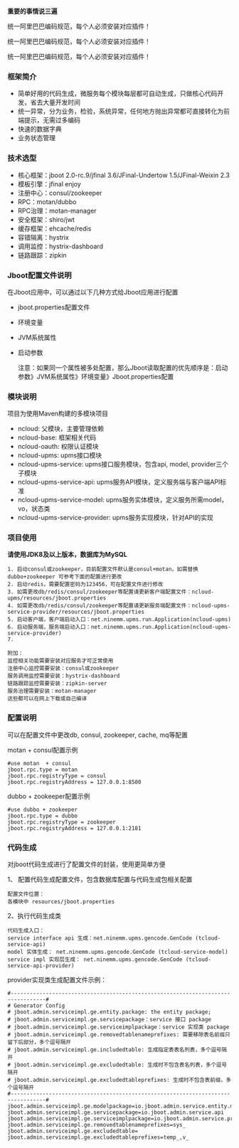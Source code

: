 **重要的事情说三遍**

统一阿里巴巴编码规范，每个人必须安装对应插件！

统一阿里巴巴编码规范，每个人必须安装对应插件！

统一阿里巴巴编码规范，每个人必须安装对应插件！

### 框架简介
* 简单好用的代码生成，微服务每个模块每层都可自动生成，只做核心代码开发，省去大量开发时间
* 统一异常，分为业务，检验，系统异常，任何地方抛出异常都可直接转化为前端提示，无需过多编码
* 快速的数据字典
* 业务状态管理

### 技术选型
* 核心框架：jboot 2.0-rc.9/jfinal 3.6/JFinal-Undertow 1.5/JFinal-Weixin 2.3
* 模板引擎：jfinal enjoy
* 注册中心：consul/zookeeper
* RPC：motan/dubbo
* RPC治理：motan-manager
* 安全框架：shiro/jwt
* 缓存框架：ehcache/redis
* 容错隔离：hystrix
* 调用监控：hystrix-dashboard
* 链路跟踪：zipkin

### Jboot配置文件说明
在Jboot应用中，可以通过以下几种方式给Jboot应用进行配置
* jboot.properties配置文件
* 环境变量
* JVM系统属性
* 启动参数

    注意：如果同一个属性被多处配置，那么Jboot读取配置的优先顺序是：启动参数》JVM系统属性》环境变量》Jboot.properties配置

### 模块说明
项目为使用Maven构建的多模块项目

* ncloud: 父模块，主要管理依赖
* ncloud-base: 框架相关代码
* ncloud-oauth: 权限认证模块
* ncloud-upms: upms接口模块
* ncloud-upms-service: upms接口服务模块，包含api, model, provider三个子模块
* ncloud-upms-service-api: upms服务API模块，定义服务端与客户端API标准
* ncloud-upms-service-model: upms服务实体模块，定义服务所需model，vo，状态类
* ncloud-upms-service-provider: upms服务实现模块，针对API的实现

### 项目使用

**请使用JDK8及以上版本，数据库为MySQL**

    1. 启动consul或zookeeper，目前配置文件默认是consul+motan，如需替换dubbo+zookeeper 可参考下面的配置进行更改
    2. 启动redis，需要配置密码为123456，可在配置文件进行修改
    3. 如需更改db/redis/consul/zookeeper等配置请更新客户端配置文件：ncloud-upms/resources/jboot.properties
    4. 如需更改db/redis/consul/zookeeper等配置请更新服务端配置文件：ncloud-upms-service-provider/resources/jboot.properties
    5. 启动客户端，客户端启动入口：net.ninemm.upms.run.Application(ncloud-upms)
    6. 启动服务端，服务端启动入口：net.ninemm.upms.run.Application(ncloud-upms-service-provider)
    7. 
    
    附加：
    监控相关功能需要安装对应服务才可正常使用
    注册中心监控需要安装：consul或zookeeper
    服务调用监控需要安装：hystrix-dashboard
    链路跟踪监控需要安装：zipkin-server
    服务治理需要安装：motan-manager
    这些都可以在网上下载或自己编译
    
### 配置说明
可以在配置文件中更改db, consul, zookeeper, cache, mq等配置

motan + consul配置示例

    #use motan  + consul
    jboot.rpc.type = motan
    jboot.rpc.registryType = consul
    jboot.rpc.registryAddress = 127.0.0.1:8500
    
dubbo + zookeeper配置示例

    #use dubbo + zookeeper
    jboot.rpc.type = dubbo
    jboot.rpc.registryType = zookeeper
    jboot.rpc.registryAddress = 127.0.0.1:2181
    
### 代码生成
对jboot代码生成进行了配置文件的封装，使用更简单方便

1、 配置代码生成配置文件，包含数据库配置与代码生成包相关配置
    
    配置文件位置：
    各模块中 resources/jboot.properties
    
2、执行代码生成类     

    代码生成入口：
    service interface api 生成：net.ninemm.upms.gencode.GenCode (tcloud-service-api)
    model 实体生成： net.ninemm.upms.gencode.GenCode (tcloud-service-model)
    service impl 实现层生成： net.ninemm.upms.gencode.GenCode (tcloud-service-api-provider)
    
provider实现类生成配置文件示例：

    #---------------------------------------------------------------------------------#
    # Generator Config
    # jboot.admin.serviceimpl.ge.entity.package: the entity package;
    # jboot.admin.serviceimpl.ge.servicepackage：service 接口 package
    # jboot.admin.serviceimpl.ge.serviceimplpackage：service 实现类 package
    # jboot.admin.serviceimpl.ge.removedtablenameprefixes: 需要移除表名前缀只留下后部分，多个逗号隔开
    # jboot.admin.serviceimpl.ge.includedtable: 生成指定表表名列表，多个逗号隔开
    # jboot.admin.serviceimpl.ge.excludedtable: 生成时不包含表名列表，多个逗号隔开
    # jboot.admin.serviceimpl.ge.excludedtableprefixes: 生成时不包含表前缀，多个逗号隔开
    #---------------------------------------------------------------------------------#
    jboot.admin.serviceimpl.ge.modelpackage=io.jboot.admin.service.entity.model
    jboot.admin.serviceimpl.ge.servicepackage=io.jboot.admin.service.api
    jboot.admin.serviceimpl.ge.serviceimplpackage=io.jboot.admin.service.provider
    jboot.admin.serviceimpl.ge.removedtablenameprefixes=sys_
    jboot.admin.serviceimpl.ge.excludedtable=
    jboot.admin.serviceimpl.ge.excludedtableprefixes=temp_,v_
